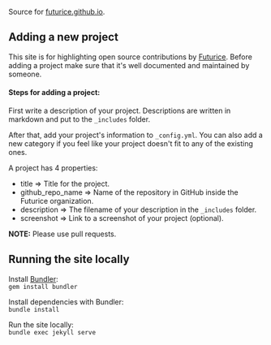 Source for [futurice.github.io](http://futurice.github.io).

Adding a new project
--------------------

This site is for highlighting open source contributions by [Futurice](http://www.futurice.com). Before adding a project make sure that it's well documented and maintained by someone.

#### Steps for adding a project:

First write a description of your project. Descriptions are written in markdown and put to the `_includes` folder.

After that, add your project's information to `_config.yml`. You can also add a new category if you feel like your project doesn't fit to any of the existing ones.

A project has 4 properties:
- title => Title for the project.
- github_repo_name => Name of the repository in GitHub inside the Futurice organization.
- description => The filename of your description in the `_includes` folder.
- screenshot => Link to a screenshot of your project (optional).

**NOTE:** Please use pull requests.

Running the site locally
------------------------

Install [Bundler](http://bundler.io/):  
`gem install bundler`

Install dependencies with Bundler:  
`bundle install`

Run the site locally:  
`bundle exec jekyll serve`
